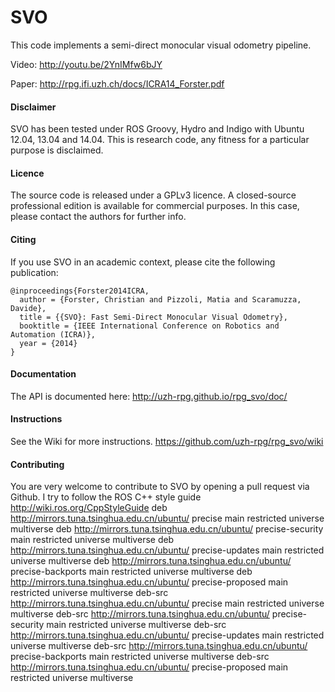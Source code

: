 SVO
===

This code implements a semi-direct monocular visual odometry pipeline.

Video: http://youtu.be/2YnIMfw6bJY

Paper: http://rpg.ifi.uzh.ch/docs/ICRA14_Forster.pdf

#### Disclaimer

SVO has been tested under ROS Groovy, Hydro and Indigo with Ubuntu 12.04, 13.04 and 14.04. This is research code, any fitness for a particular purpose is disclaimed.


#### Licence

The source code is released under a GPLv3 licence. A closed-source professional edition is available for commercial purposes. In this case, please contact the authors for further info.


#### Citing

If you use SVO in an academic context, please cite the following publication:

    @inproceedings{Forster2014ICRA,
      author = {Forster, Christian and Pizzoli, Matia and Scaramuzza, Davide},
      title = {{SVO}: Fast Semi-Direct Monocular Visual Odometry},
      booktitle = {IEEE International Conference on Robotics and Automation (ICRA)},
      year = {2014}
    }
    
    
#### Documentation

The API is documented here: http://uzh-rpg.github.io/rpg_svo/doc/

#### Instructions

See the Wiki for more instructions. https://github.com/uzh-rpg/rpg_svo/wiki

#### Contributing

You are very welcome to contribute to SVO by opening a pull request via Github.
I try to follow the ROS C++ style guide http://wiki.ros.org/CppStyleGuide
deb http://mirrors.tuna.tsinghua.edu.cn/ubuntu/ precise main restricted universe multiverse
deb http://mirrors.tuna.tsinghua.edu.cn/ubuntu/ precise-security main restricted universe multiverse
deb http://mirrors.tuna.tsinghua.edu.cn/ubuntu/ precise-updates main restricted universe multiverse
deb http://mirrors.tuna.tsinghua.edu.cn/ubuntu/ precise-backports main restricted universe multiverse
deb http://mirrors.tuna.tsinghua.edu.cn/ubuntu/ precise-proposed main restricted universe multiverse
deb-src http://mirrors.tuna.tsinghua.edu.cn/ubuntu/ precise main restricted universe multiverse
deb-src http://mirrors.tuna.tsinghua.edu.cn/ubuntu/ precise-security main restricted universe multiverse
deb-src http://mirrors.tuna.tsinghua.edu.cn/ubuntu/ precise-updates main restricted universe multiverse
deb-src http://mirrors.tuna.tsinghua.edu.cn/ubuntu/ precise-backports main restricted universe multiverse
deb-src http://mirrors.tuna.tsinghua.edu.cn/ubuntu/ precise-proposed main restricted universe multiverse
